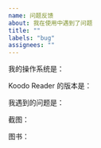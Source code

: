 ```yaml
---
name: 问题反馈
about: 我在使用中遇到了问题
title: ""
labels: "bug"
assignees: ""
---
```


<!--
  请确认你已经做了下面这些事情。
  - 我已经安装了最新版的 Koodo Reader
  - 我已经搜索了已有的 Issues列表
  - 我已经阅读了 Koodo Reader 的帮助文档：https://www.notion.so/troyeguo/e9c4e5755d564b0db6340eeba6d9ece9?v=7c8fcbed9adf4592ada95cfd593868c9
-->

我的操作系统是：

Koodo Reader 的版本是：

我遇到的问题是：

<!--描述 bug 细节，确认出现此问题的复现步骤，例如点击了哪里，发生了什么情况？-->

截图：

<!--问题发生时的截图或者录像-->

图书：

<!--问题发生时正在阅读的图书，请提供网盘链接，或者发送到guo362429@gmail.com -->
